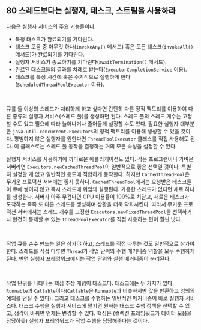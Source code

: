 ## 80 스레드보다는 실행자, 태스크, 스트림을 사용하라

다음은 실행자 서비스의 주요 기능들이다.

- 특정 태스크가 완료되기를 기다린다.
- 태스크 모음 중 아무것 하나(`invokeAny()` 메서드) 혹은 모든 태스크(`invokeAll()` 메서드)가 완료되기를 기다린다.
- 실행자 서비스가 종료하기를 기다린다(`awaitTermination()` 메서드).
- 완료된 태스크들의 결과를 차례로 받는다(`ExecutorCompletionService` 이용).
- 태스크를 특정 시간에 혹은 주기적으로 실행하게 한다(`ScheduledThreadPoolExecutor` 이용).

<br />

큐를 둘 이상의 스레드가 처리하게 하고 싶다면 간단히 다른 정적 팩토리를 이용하여 다른 종류의 실행자 서비스(스레드 풀)를 생성하면 된다. 스레드 풀의 스레드 개수는 고정할 수도 있고 필요에 따라 늘어나거나 줄어들게 설정할 수도 있다. 필요한 실행자 대부분은 `java.util.concurrent.Executors`의 정적 팩토리를 이용해 생성할 수 있을 것이다. 평범하지 않은 실행자를 원한다면 `ThreadPoolExecutor` 클래스를 직접 사용해도 된다. 이 클래스로는 스레드 풀 동작을 결정하는 거의 모든 속성을 설정할 수 있다.

실행자 서비스를 사용하기에 까다로운 애플리케이션도 있다. 작은 프로그램이나 가벼운 서버라면 `Executors.newCachedThreadPool`이 일반적으로 좋은 선택일 것이다. 특별히 설정할 게 없고 일반적인 용도에 적합하게 동작한다. 하지만 `CachedThreadPool`은 무거운 프로덕션 서버에는 좋지 못하다. `CachedThreadPool`에서는 요청받은 태스크들이 큐에 쌓이지 않고 즉시 스레드에 위임돼 실행된다. 가용한 스레드가 없다면 새로 하나를 생성한다. 서버가 아주 무겁다면 CPU 이용률이 100%로 치닫고, 새로운 태스크가 도착하는 족족 또 다른 스레드를 생성하며 상황을 더욱 악화시킨다. 따라서 무거운 프로덕션 서버에서는 스레드 개수를 고정한 `Executors.newFixedThreadPool`을 선택하거나 완전히 통제할 수 있는 `ThreadPoolExecutor`를 직접 사용하는 편이 훨씬 낫다.

<br />

작업 큐를 손수 만드는 일은 삼가야 하고, 스레드를 직접 다루는 것도 일반적으로 삼가야 한다. 스레드를 직접 다루면 `Thread`가 작업 단위와 수행 메커니즘 역할을 모두 수행하게 된다. 반면 실행자 프레임워크에서는 작업 단위와 실행 메커니즘이 분리된다.

<br />

작업 단위를 나타내는 핵심 추상 개념이 태스크다. 태스크에는 두 가지가 있다. `Runnable`과 `Callable`이다(`Callable`은 `Runnable`과 비슷하지만 값을 반환하고 임의의 예외를 던질 수 있다). 그리고 태스크를 수행하는 일반적인 메커니즘이 바로 실행자 서비스다. 태스크 수행을 실행자 서비스에 맡기면 원하는 태스크 수행 정책을 선택할 수 있고, 생각이 바뀌면 언제든 변경할 수 있다. 핵심은 (컬렉션 프레임워크가 데이터 모음을 담당하듯) 실행자 프레임워크가 작업 수행을 담당해준다는 것이다. 